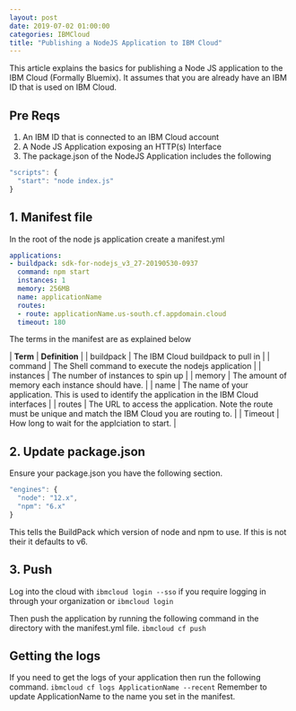 ```yaml
---
layout: post
date: 2019-07-02 01:00:00
categories: IBMCloud
title: "Publishing a NodeJS Application to IBM Cloud"
---
```


This article explains the basics for publishing a Node JS application to the IBM Cloud (Formally Bluemix). It assumes that you are already have an IBM ID that is used on IBM Cloud.

## Pre Reqs

1. An IBM ID that is connected to an IBM Cloud account
2. A Node JS Application exposing an HTTP(s) Interface
3. The package.json of the NodeJS Application includes the following
```javascript
"scripts": {
  "start": "node index.js"
}
```

## 1. Manifest file

In the root of the node js application create a manifest.yml

```yaml
applications:
- buildpack: sdk-for-nodejs_v3_27-20190530-0937
  command: npm start
  instances: 1
  memory: 256MB
  name: applicationName
  routes:
  - route: applicationName.us-south.cf.appdomain.cloud
  timeout: 180


```

The terms in the manifest are as explained below

| **Term**   | **Definition**  |
| buildpack |  The IBM Cloud buildpack to pull in |
| command   | The Shell command to execute the nodejs application   |
| instances   |   The number of instances to spin up |
| memory   | The amount of memory each instance should have.    |
| name   | The name of  your application. This is used to identify the application in the IBM Cloud interfaces  |
| routes   | The URL to access the application. Note the route must be unique and match the IBM Cloud you are routing to. |
|  Timeout | How long to wait for the applciation to start.  |


## 2. Update package.json

Ensure your package.json you have the following section.

```javascript
"engines": {
  "node": "12.x",
  "npm": "6.x"
}
```

This tells the BuildPack which version of node and npm to use. If this is not their it defaults to v6.

## 3. Push

Log into the cloud with
`ibmcloud login --sso` if you require logging in through your organization
or
`ibmcloud login`

Then push the application by running the following command in the directory with the manifest.yml file.
`ibmcloud cf push`

## Getting the logs
If you need to get the logs of your application then run the following command.
`ibmcloud cf logs ApplicationName --recent`
Remember to update ApplicationName to the name you set in the manifest.
